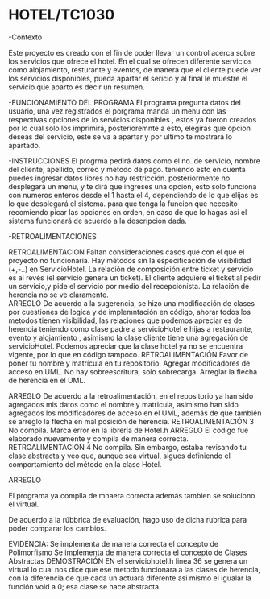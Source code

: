 # HOTEL/TC1030
-Contexto

Este proyecto es creado con el fin de poder llevar un control acerca sobre los servicios que ofrece el hotel. En el cual se ofrecen diferente servicios como alojamiento, resturante y eventos, de manera que el cliente puede ver los servicios disponibles, pueda apartar el sericio y al final le muestre el servicio que aparto  es decir un resumen.

-FUNCIONAMIENTO DEL PROGRAMA
El programa pregunta datos del usuario, una vez registrados el porgrama manda un menu con las respectivas opciones de lo servicios disponibles , estos ya fueron creados por lo cual solo los imprimirá, posterioremnte a esto, elegirás que opcion deseas del servicio, este se va a apartar y por ultimo te mostrará lo  apartado.



-INSTRUCCIONES
El progrma pedirá datos como el no. de servicio, nombre del cliente, apellido, correo y metodo de pago. teniendo esto en cuenta puedes ingresar datos libres no hay restricción.
posteriormente no desplegará un menu, y te dirá que ingreses una opcion, esto solo funciona con numeros enteros desde el 1 hasta el 4, dependiendo de lo que elijas es lo que desplegará el sistema. para que tenga la funcion que necesito recomiendo picar las opciones en orden, en caso de que lo hagas asi el sistema funcionará de acuerdo a la descripcion dada.


-RETROALIMENTACIONES 

RETROALIMENTACION
Faltan consideraciones  casos que con el que el proyecto no funcionaría. Hay métodos sin la especificación de visibilidad (+,-..) en ServicioHotel. La relación de composición entre ticket y servicio es al revés (el servicio genera un ticket). El cliente adquiere el ticket al pedir un servicio,y pide el servicio por medio del recepcionista. La relación de herencia no se ve claramente.			
ARREGLO
De acuerdo a la sugerencia, se hizo una modificación de clases por cuestiones de logica y de implemntación en código, ahorar todos los metodos tienen visibilidad, las relaciones que podemos apreciar es de herencia teniendo como clase padre a servicioHotel e hijas a restaurante, evento y alojamiento , asimismo la clase cliente tiene una agregación de servicioHotel. Podemos apreciar que la clase hotel ya no se encuentra vigente, por lo que en código tampoco.
RETROALIMENTACIÓN
Favor de poner tu nombre y matrícula en tu repositorio. Agregar modificadores de acceso en UML. No hay sobreescritura, solo sobrecarga. Arreglar la flecha de herencia en el UML.			

ARREGLO
De acuerdo a la retroalimentación, en el repositorio ya han sido agregados mis datos como el nombre y matricula, asimismo han sido agregados los modificadores de acceso en el UML, además de que también se arreglo la flecha en mal posición de herencia.
RETROALIMENTACIÓN 3
No compila. Marca error en la librería <stream> de Hotel.h
ARREGLO
El codigo fue elaborado nuevamente y compila de manera correcta.
RETROALIMENTACION 4
No compila. Sin embargo, estaba revisando tu clase abstracta y veo que, aunque sea virtual, sigues definiendo el comportamiento del método en la clase Hotel.	

ARREGLO 

El programa ya compila de mnaera correcta además tambien se soluciono el virtual.

De acuerdo a la rúbbrica de evaluación, hago uso de dicha rubrica para poder comparar los cambios.

EVIDENCIA:
Se implementa de manera correcta el concepto de Polimorfismo
Se implementa de manera correcta el concepto de Clases Abstractas
DEMOSTRACIÓN
EN el serviciohotel.h linea 36 se genera un virtual lo cual nos dice que ese metodo funcionara a las clases de herencia, con la diferencia de que cada un actuará diferente asi mismo el igualar la función void a 0; esa clase se hace abstracta. 


